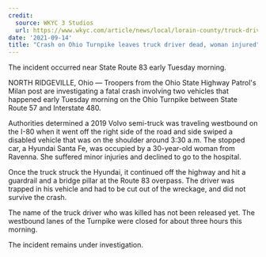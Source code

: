```yaml
---
credit:
  source: WKYC 3 Studios
  url: https://www.wkyc.com/article/news/local/lorain-county/truck-driver-killed-crash-ohio-turnpike-north-ridgeville/95-464d267b-3df0-4da2-8719-db7144765f2f
date: '2021-09-14'
title: "Crash on Ohio Turnpike leaves truck driver dead, woman injured"
---
```

The incident occurred near State Route 83 early Tuesday morning.

NORTH RIDGEVILLE, Ohio — Troopers from the Ohio State Highway Patrol's Milan post are investigating a fatal crash involving two vehicles that happened early Tuesday morning on the Ohio Turnpike between State Route 57 and Interstate 480.

Authorities determined a 2019 Volvo semi-truck was traveling westbound on the I-80 when it went off the right side of the road and side swiped a disabled vehicle that was on the shoulder around 3:30 a.m. The stopped car, a Hyundai Santa Fe, was occupied by a 30-year-old woman from Ravenna.  She suffered minor injuries and declined to go to the hospital.

Once the truck struck the Hyundai, it continued off the highway and hit a guardrail and a bridge pillar at the Route 83 overpass. The driver was trapped in his vehicle and had to be cut out of the wreckage, and did not survive the crash.

The name of the truck driver who was killed has not been released yet. The westbound lanes of the Turnpike were closed for about three hours this morning.

The incident remains under investigation.

